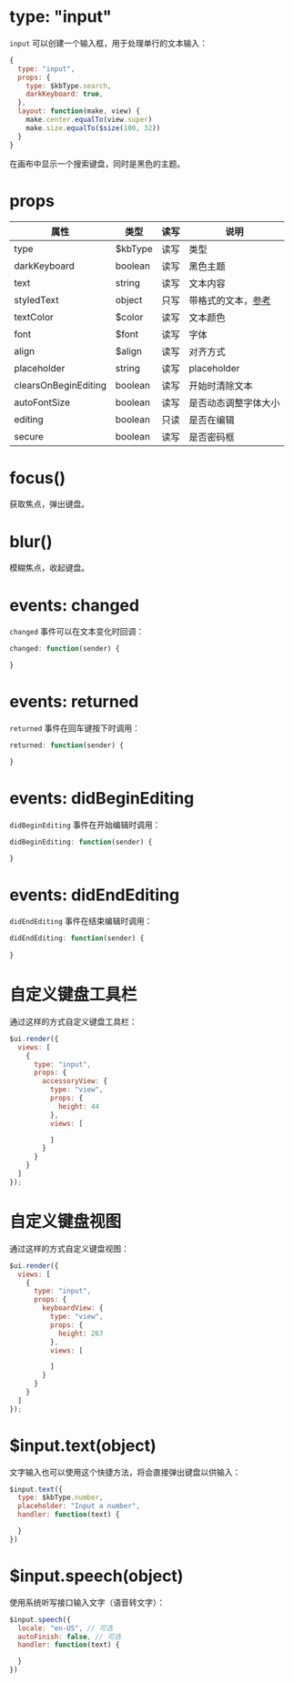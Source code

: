# type: "input"

`input` 可以创建一个输入框，用于处理单行的文本输入：

```js
{
  type: "input",
  props: {
    type: $kbType.search,
    darkKeyboard: true,
  },
  layout: function(make, view) {
    make.center.equalTo(view.super)
    make.size.equalTo($size(100, 32))
  }
}
```

在画布中显示一个搜索键盘，同时是黑色的主题。

# props

属性 | 类型 | 读写 | 说明
---|---|---|---
type | $kbType | 读写 | 类型
darkKeyboard | boolean | 读写 | 黑色主题
text | string | 读写 | 文本内容
styledText | object | 只写 | 带格式的文本，[参考](component/text.md?id=styledtext)
textColor | $color | 读写 | 文本颜色
font | $font | 读写 | 字体
align | $align | 读写 | 对齐方式
placeholder | string | 读写 | placeholder
clearsOnBeginEditing | boolean | 读写 | 开始时清除文本
autoFontSize | boolean | 读写 | 是否动态调整字体大小
editing | boolean | 只读 | 是否在编辑
secure | boolean | 读写 | 是否密码框

# focus()

获取焦点，弹出键盘。

# blur()

模糊焦点，收起键盘。

# events: changed

`changed` 事件可以在文本变化时回调：

```js
changed: function(sender) {

}
```

# events: returned

`returned` 事件在回车键按下时调用：

```js
returned: function(sender) {

}
```

# events: didBeginEditing

`didBeginEditing` 事件在开始编辑时调用：

```js
didBeginEditing: function(sender) {

}
```

# events: didEndEditing

`didEndEditing` 事件在结束编辑时调用：

```js
didEndEditing: function(sender) {
  
}
```

# 自定义键盘工具栏

通过这样的方式自定义键盘工具栏：

```js
$ui.render({
  views: [
    {
      type: "input",
      props: {
        accessoryView: {
          type: "view",
          props: {
            height: 44
          },
          views: [

          ]
        }
      }
    }
  ]
});
```

# 自定义键盘视图

通过这样的方式自定义键盘视图：

```js
$ui.render({
  views: [
    {
      type: "input",
      props: {
        keyboardView: {
          type: "view",
          props: {
            height: 267
          },
          views: [

          ]
        }
      }
    }
  ]
});
```

# $input.text(object)

文字输入也可以使用这个快捷方法，将会直接弹出键盘以供输入：

```js
$input.text({
  type: $kbType.number,
  placeholder: "Input a number",
  handler: function(text) {

  }
})
```

# $input.speech(object)

使用系统听写接口输入文字（语音转文字）：

```js
$input.speech({
  locale: "en-US", // 可选
  autoFinish: false, // 可选
  handler: function(text) {

  }
})
```